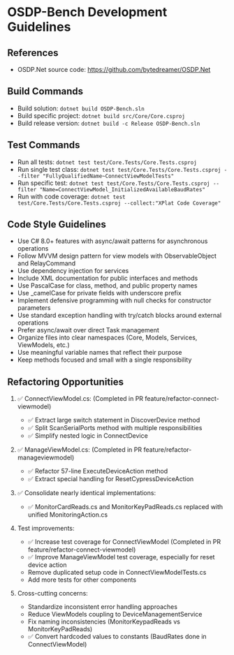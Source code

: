 # OSDP-Bench Development Guidelines

## References
- OSDP.Net source code: https://github.com/bytedreamer/OSDP.Net

## Build Commands
- Build solution: `dotnet build OSDP-Bench.sln`
- Build specific project: `dotnet build src/Core/Core.csproj`
- Build release version: `dotnet build -c Release OSDP-Bench.sln`

## Test Commands
- Run all tests: `dotnet test test/Core.Tests/Core.Tests.csproj`
- Run single test class: `dotnet test test/Core.Tests/Core.Tests.csproj --filter "FullyQualifiedName~ConnectViewModelTests"`
- Run specific test: `dotnet test test/Core.Tests/Core.Tests.csproj --filter "Name=ConnectViewModel_InitializedAvailableBaudRates"`
- Run with code coverage: `dotnet test test/Core.Tests/Core.Tests.csproj --collect:"XPlat Code Coverage"`

## Code Style Guidelines
- Use C# 8.0+ features with async/await patterns for asynchronous operations
- Follow MVVM design pattern for view models with ObservableObject and RelayCommand
- Use dependency injection for services
- Include XML documentation for public interfaces and methods
- Use PascalCase for class, method, and public property names
- Use _camelCase for private fields with underscore prefix
- Implement defensive programming with null checks for constructor parameters
- Use standard exception handling with try/catch blocks around external operations
- Prefer async/await over direct Task management
- Organize files into clear namespaces (Core, Models, Services, ViewModels, etc.)
- Use meaningful variable names that reflect their purpose
- Keep methods focused and small with a single responsibility

## Refactoring Opportunities

1. ✅ ConnectViewModel.cs: (Completed in PR feature/refactor-connect-viewmodel)
   - ✅ Extract large switch statement in DiscoverDevice method
   - ✅ Split ScanSerialPorts method with multiple responsibilities
   - ✅ Simplify nested logic in ConnectDevice

2. ✅ ManageViewModel.cs: (Completed in PR feature/refactor-manageviewmodel)
   - ✅ Refactor 57-line ExecuteDeviceAction method
   - ✅ Extract special handling for ResetCypressDeviceAction

3. ✅ Consolidate nearly identical implementations:
   - ✅ MonitorCardReads.cs and MonitorKeyPadReads.cs replaced with unified MonitoringAction.cs

4. Test improvements:
   - ✅ Increase test coverage for ConnectViewModel (Completed in PR feature/refactor-connect-viewmodel)
   - ✅ Improve ManageViewModel test coverage, especially for reset device action
   - Remove duplicated setup code in ConnectViewModelTests.cs
   - Add more tests for other components

5. Cross-cutting concerns:
   - Standardize inconsistent error handling approaches
   - Reduce ViewModels coupling to DeviceManagementService
   - Fix naming inconsistencies (MonitorKeypadReads vs MonitorKeyPadReads)
   - ✅ Convert hardcoded values to constants (BaudRates done in ConnectViewModel)